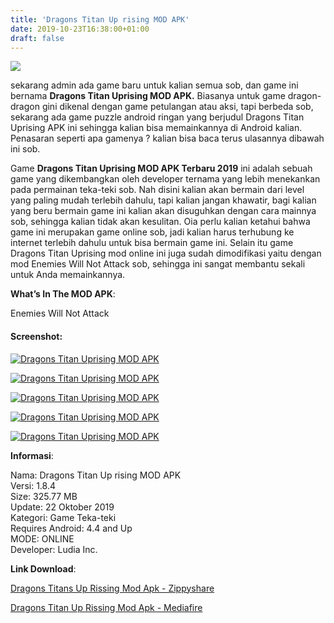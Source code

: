 ```yaml
---
title: 'Dragons Titan Up rising MOD APK'
date: 2019-10-23T16:38:00+01:00
draft: false
---
```


[![](https://1.bp.blogspot.com/-Llpyx72Cpis/XbBxZUEGC5I/AAAAAAAAATU/ajOIMSlXEEwLDjoZaUsrM8vJGix2HimbACLcBGAsYHQ/s1600/Dragons%252BTitan%252BUprising%252BMOD%252BAPK.jpg)](https://1.bp.blogspot.com/-Llpyx72Cpis/XbBxZUEGC5I/AAAAAAAAATU/ajOIMSlXEEwLDjoZaUsrM8vJGix2HimbACLcBGAsYHQ/s1600/Dragons%252BTitan%252BUprising%252BMOD%252BAPK.jpg)

  
sekarang admin ada game baru untuk kalian semua sob, dan game ini bernama **Dragons Titan Uprising MOD APK.** Biasanya untuk game dragon-dragon gini dikenal dengan game petulangan atau aksi, tapi berbeda sob, sekarang ada game puzzle android ringan yang berjudul Dragons Titan Uprising APK ini sehingga kalian bisa memainkannya di Android kalian. Penasaran seperti apa gamenya ? kalian bisa baca terus ulasannya dibawah ini sob.  
  
  
Game **Dragons Titan Uprising MOD APK Terbaru 2019** ini adalah sebuah game yang dikembangkan oleh developer ternama yang lebih menekankan pada permainan teka-teki sob. Nah disini kalian akan bermain dari level yang paling mudah terlebih dahulu, tapi kalian jangan khawatir, bagi kalian yang beru bermain game ini kalian akan disuguhkan dengan cara mainnya sob, sehingga kalian tidak akan kesulitan. Oia perlu kalian ketahui bahwa game ini merupakan game online sob, jadi kalian harus terhubung ke internet terlebih dahulu untuk bisa bermain game ini. Selain itu game Dragons Titan Uprising mod online ini juga sudah dimodifikasi yaitu dengan mod Enemies Will Not Attack sob, sehingga ini sangat membantu sekali untuk Anda memainkannya.  
  
  
**What’s In The MOD APK**:  
  
Enemies Will Not Attack  
  

#### Screenshot:

[![Dragons Titan Uprising MOD APK](https://3.bp.blogspot.com/-u0IjhuzKUbY/XFfzHg7dZPI/AAAAAAAAKls/UcxldZSKjQ0rgJBTcXDccDtJr0Qe3vyGwCLcBGAs/s400/Dragons%2BTitan%2BUprising%2BMOD%2BAPK%2B1.jpg "Dragons Titan Uprising MOD APK")](https://3.bp.blogspot.com/-u0IjhuzKUbY/XFfzHg7dZPI/AAAAAAAAKls/UcxldZSKjQ0rgJBTcXDccDtJr0Qe3vyGwCLcBGAs/s1600/Dragons%2BTitan%2BUprising%2BMOD%2BAPK%2B1.jpg)

[![Dragons Titan Uprising MOD APK](https://4.bp.blogspot.com/-oOgolWeJFgw/XFfzEkG3t7I/AAAAAAAAKlc/5hHd1WkAQOk--CNdn_4oLmEVeXzDIATMACLcBGAs/s400/Dragons%2BTitan%2BUprising%2BMOD%2BAPK%2B2.jpg "Dragons Titan Uprising MOD APK")](https://4.bp.blogspot.com/-oOgolWeJFgw/XFfzEkG3t7I/AAAAAAAAKlc/5hHd1WkAQOk--CNdn_4oLmEVeXzDIATMACLcBGAs/s1600/Dragons%2BTitan%2BUprising%2BMOD%2BAPK%2B2.jpg)

[![Dragons Titan Uprising MOD APK](https://2.bp.blogspot.com/-_-z88RBxR44/XFfzFz4rHpI/AAAAAAAAKlk/iH4IsOLZg5cxTFj-BkL-aeH4rJkhb3WpwCLcBGAs/s400/Dragons%2BTitan%2BUprising%2BMOD%2BAPK%2B3.jpg "Dragons Titan Uprising MOD APK")](https://2.bp.blogspot.com/-_-z88RBxR44/XFfzFz4rHpI/AAAAAAAAKlk/iH4IsOLZg5cxTFj-BkL-aeH4rJkhb3WpwCLcBGAs/s1600/Dragons%2BTitan%2BUprising%2BMOD%2BAPK%2B3.jpg)

[![Dragons Titan Uprising MOD APK](https://3.bp.blogspot.com/-aHU6hcexaDg/XFfzFNQI1zI/AAAAAAAAKlg/XMN9BExbmb0uVD5r_44pQLc6uPdlVI6owCLcBGAs/s400/Dragons%2BTitan%2BUprising%2BMOD%2BAPK%2B4.jpg "Dragons Titan Uprising MOD APK")](https://3.bp.blogspot.com/-aHU6hcexaDg/XFfzFNQI1zI/AAAAAAAAKlg/XMN9BExbmb0uVD5r_44pQLc6uPdlVI6owCLcBGAs/s1600/Dragons%2BTitan%2BUprising%2BMOD%2BAPK%2B4.jpg)

[![Dragons Titan Uprising MOD APK](https://1.bp.blogspot.com/-ghn9b7aAOJg/XFfzGbWlo1I/AAAAAAAAKlo/K2I2Sdq2kp8MbWG54Stvtt2zOf0Y8PzsACLcBGAs/s400/Dragons%2BTitan%2BUprising%2BMOD%2BAPK%2B5.jpg "Dragons Titan Uprising MOD APK")](https://1.bp.blogspot.com/-ghn9b7aAOJg/XFfzGbWlo1I/AAAAAAAAKlo/K2I2Sdq2kp8MbWG54Stvtt2zOf0Y8PzsACLcBGAs/s1600/Dragons%2BTitan%2BUprising%2BMOD%2BAPK%2B5.jpg)

**Informasi**:  
  
Nama: Dragons Titan Up rising MOD APK  
Versi: 1.8.4  
Size: 325.77 MB  
Update: 22 Oktober 2019  
Kategori: Game Teka-teki  
Requires Android: 4.4 and Up  
MODE: ONLINE  
Developer: Ludia Inc.  
  
**Link Download**:  
  
[Dragons Titans Up Rissing Mod Apk - Zippyshare](https://duit.cc/25wI)  
  
[Dragons Titan Up Rissing Mod Apk - Mediafire](https://duit.cc/8NC)